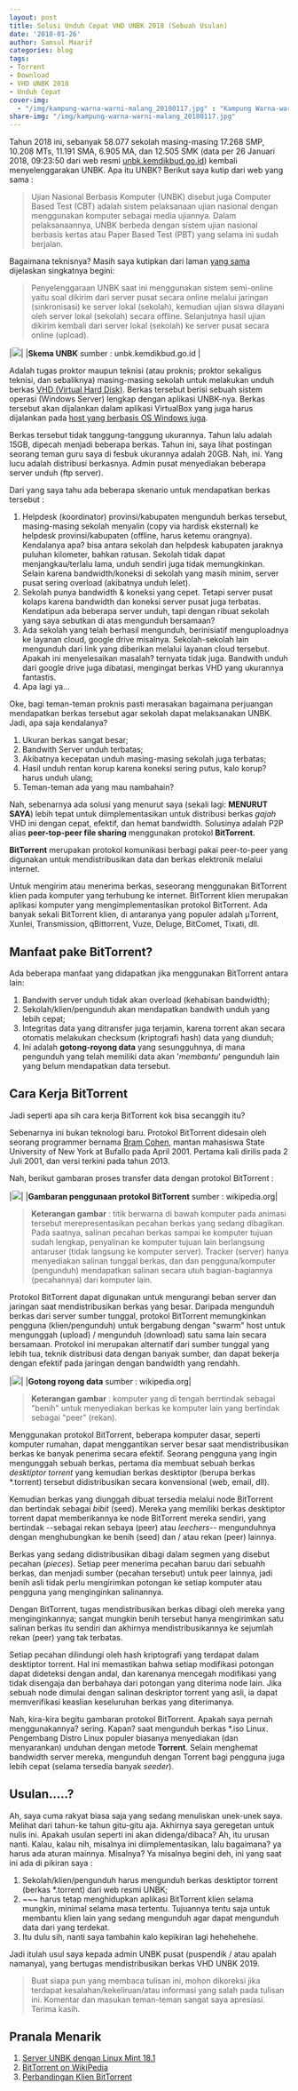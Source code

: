 ```yaml
---
layout: post
title: Solusi Unduh Cepat VHD UNBK 2018 (Sebuah Usulan)
date: '2018-01-26'
author: Samsul Maarif
categories: blog
tags:
- Torrent
- Download
- VHD UNBK 2018
- Unduh Cepat
cover-img: 
  - "/img/kampung-warna-warni-malang_20180117.jpg" : "Kampung Warna-warni Jodipan, Kab. Malang (2018)"
share-img: "/img/kampung-warna-warni-malang_20180117.jpg"
---
```


Tahun 2018 ini, sebanyak 58.077 sekolah masing-masing 17.268 SMP, 10.208 MTs, 11.191 SMA, 6.905 MA, dan 12.505 SMK (data per 26 Januari 2018, 09:23:50 dari web resmi [unbk.kemdikbud.go.id](https://unbk.kemdikbud.go.id)) kembali menyelenggarakan UNBK. Apa itu UNBK? Berikut saya kutip dari web yang sama :

> Ujian Nasional Berbasis Komputer (UNBK) disebut juga Computer Based Test (CBT) adalah sistem pelaksanaan ujian nasional dengan menggunakan komputer sebagai media ujiannya. Dalam pelaksanaannya, UNBK berbeda dengan sistem ujian nasional berbasis kertas atau Paper Based Test (PBT) yang selama ini sudah berjalan.

Bagaimana teknisnya? Masih saya kutipkan dari laman [yang sama](https://unbk.kemdikbud.go.id/tentang) dijelaskan singkatnya begini:

> Penyelenggaraan UNBK saat ini menggunakan sistem semi-online yaitu soal dikirim dari server pusat secara online melalui jaringan (sinkronisasi) ke server lokal (sekolah), kemudian ujian siswa dilayani oleh server lokal (sekolah) secara offline. Selanjutnya hasil ujian dikirim kembali dari server lokal (sekolah) ke server pusat secara online (upload).

|![](/img/skema-UNBK.png)|
|**Skema UNBK** sumber : unbk.kemdikbud.go.id |

Adalah tugas proktor maupun teknisi (atau proknis; proktor sekaligus teknisi, dan sebaliknya) masing-masing sekolah untuk melakukan unduh berkas [VHD (Virtual Hard Disk)](https://en.wikipedia.org/wiki/VHD_(file_format)). Berkas tersebut berisi sebuah sistem operasi (Windows Server) lengkap dengan aplikasi UNBK-nya. Berkas tersebut akan dijalankan dalam aplikasi VirtualBox yang juga harus dijalankan pada [host yang berbasis OS Windows juga](http://wiki.smktikwt.sch.id/doku.php/UNBK/Server_UNBK_dengan_Linux_Mint_18.1).

Berkas tersebut tidak tanggung-tanggung ukurannya. Tahun lalu adalah 15GB, dipecah menjadi beberapa berkas. Tahun ini, saya lihat postingan seorang teman guru saya di fesbuk ukurannya adalah 20GB. Nah, ini. Yang lucu adalah distribusi berkasnya. Admin pusat menyediakan beberapa server unduh (ftp server). 

Dari yang saya tahu ada beberapa skenario untuk mendapatkan berkas tersebut :

1. Helpdesk (koordinator) provinsi/kabupaten mengunduh berkas tersebut, masing-masing sekolah menyalin (copy via hardisk eksternal) ke helpdesk provinsi/kabupaten (offline, harus ketemu orangnya). Kendalanya apa? bisa antara sekolah dan helpdesk kabupaten jaraknya puluhan kilometer, bahkan ratusan. Sekolah tidak dapat menjangkau/terlalu lama, unduh sendiri juga tidak memungkinkan. Selain karena bandwidth/koneksi di sekolah yang masih minim, server pusat sering overload (akibatnya unduh lelet).
2. Sekolah punya bandwidth & koneksi yang cepet. Tetapi server pusat kolaps karena bandwidth dan koneksi server pusat juga terbatas. Kendatipun ada beberapa server unduh, tapi dengan ribuat sekolah yang saya sebutkan di atas mengunduh bersamaan?
3. Ada sekolah yang telah berhasil mengunduh, berinisiatif menguploadnya ke layanan cloud, google drive misalnya. Sekolah-sekolah lain mengunduh dari link yang diberikan melalui layanan cloud tersebut. Apakah ini menyelesaikan masalah? ternyata tidak juga. Bandwith unduh dari google drive juga dibatasi, mengingat berkas VHD yang ukurannya fantastis.
4. Apa lagi ya... 

Oke, bagi teman-teman proknis pasti merasakan bagaimana perjuangan mendapatkan berkas tersebut agar sekolah dapat melaksanakan UNBK. Jadi, apa saja kendalanya? 

1. Ukuran berkas sangat besar;
2. Bandwith Server unduh terbatas;
3. Akibatnya kecepatan unduh masing-masing sekolah juga terbatas;
4. Hasil unduh rentan korup karena koneksi sering putus, kalo korup? harus unduh ulang;
5. Teman-teman ada yang mau nambahain?

Nah, sebenarnya ada solusi yang menurut saya (sekali lagi: **MENURUT SAYA**) lebih tepat untuk diimplementasikan untuk distribusi berkas *gajah* VHD ini dengan cepat, efektif, dan hemat bandwidth. Solusinya adalah P2P alias **peer-top-peer file sharing** menggunakan protokol **BitTorrent**.

**BitTorrent** merupakan protokol komunikasi berbagi pakai peer-to-peer yang digunakan untuk mendistribusikan data dan berkas elektronik melalui internet. 

Untuk mengirim atau menerima berkas, seseorang menggunakan BitTorrent klien pada komputer yang terhubung ke internet. BitTorrent klien merupakan aplikasi komputer yang mengimplementasikan protokol BitTorrent. Ada banyak sekali BitTorrent klien, di antaranya yang populer adalah  μTorrent, Xunlei, Transmission, qBittorrent, Vuze, Deluge, BitComet, Tixati, dll.

## Manfaat pake BitTorrent? ##

Ada beberapa manfaat yang didapatkan jika menggunakan BitTorrent antara lain:

1. Bandwith server unduh tidak akan overload (kehabisan bandwidth);
2. Sekolah/klien/pengunduh akan mendapatkan bandwith unduh yang lebih cepat;
3. Integritas data yang ditransfer juga terjamin, karena torrent akan secara otomatis melakukan checksum (kriptografi hash) data yang diunduh;
4. Ini adalah **gotong-royong data** yang sesungguhnya, di mana pengunduh yang telah memiliki data akan '*membantu*' pengunduh lain yang belum mendapatkan data tersebut.

## Cara Kerja BitTorrent ##

Jadi seperti apa sih cara kerja BitTorrent kok bisa secanggih itu? 

Sebenarnya ini bukan teknologi baru. Protokol BitTorrent didesain oleh seorang programmer bernama [Bram Cohen](https://en.wikipedia.org/wiki/Bram_Cohen), mantan mahasiswa State University of New York at Bufallo pada April 2001. Pertama kali dirilis pada 2 Juli 2001, dan versi terkini pada tahun 2013.

Nah, berikut gambaran proses transfer data dengan protokol BitTorrent :

|![](https://upload.wikimedia.org/wikipedia/commons/3/3d/Torrentcomp_small.gif)|
|**Gambaran penggunaan protokol BitTorrent** sumber : wikipedia.org|

> **Keterangan gambar** : titik berwarna di bawah komputer pada animasi tersebut merepresentasikan pecahan berkas yang sedang dibagikan. Pada saatnya, salinan pecahan berkas sampai ke komputer tujuan sudah lengkap, penyalinan ke komputer tujuan lain berlangsung antaruser (tidak langsung ke komputer server). Tracker (server) hanya menyediakan salinan tunggal berkas, dan dan pengguna/komputer (pengunduh) mendapatkan salinan secara utuh bagian-bagiannya (pecahannya) dari komputer lain.

Protokol BitTorrent dapat digunakan untuk mengurangi beban server dan jaringan saat mendistribusikan berkas yang besar. Daripada mengunduh berkas dari server sumber tunggal, protokol BitTorrent memungkinkan pengguna (klien/pengunduh) untuk bergabung dengan "swarm" host untuk mengunggah (upload) / mengunduh (download) satu sama lain secara bersamaan. Protokol ini merupakan alternatif dari sumber tunggal yang lebih tua, teknik distribusi data dengan banyak sumber, dan dapat bekerja dengan efektif pada jaringan dengan bandwidth yang rendahh.

|![](https://upload.wikimedia.org/wikipedia/commons/0/09/BitTorrent_network.svg)|
|**Gotong royong data** sumber : wikipedia.org|

> **Keterangan gambar** : komputer yang di tengah berrtindak sebagai "benih" untuk menyediakan berkas ke komputer lain yang bertindak sebagai "peer" (rekan).

Menggunakan protokol BitTorrent, beberapa komputer dasar, seperti komputer rumahan, dapat menggantikan server besar saat mendistribusikan berkas ke banyak penerima secara efektif. Seorang pengguna yang ingin mengunggah sebuah berkas, pertama dia membuat sebuah berkas *desktiptor torrent* yang kemudian berkas desktiptor (berupa berkas \*.torrent) tersebut didistribusikan secara konvensional (web, email, dll). 

Kemudian berkas yang diunggah dibuat tersedia melalui node BitTorrent dan bertindak sebagai *bibit* (seed). Mereka yang memiliki berkas desktiptor torrent dapat memberikannya ke node BitTorrent mereka sendiri, yang bertindak --sebagai rekan sebaya (peer) atau *leechers*-- mengunduhnya dengan menghubungkan ke benih (seed) dan / atau rekan (peer) lainnya.

Berkas yang sedang didistribusikan dibagi dalam segmen yang disebut pecahan (*pieces*). Setiap peer menerima pecahan baruu dari sebuahh berkas, dan menjadi sumber (pecahan tersebut) untuk peer lainnya, jadi benih asli tidak perlu mengirimkan potongan ke setiap komputer atau pengguna yang menginginkan salinannya. 

Dengan BitTorrent, tugas mendistribusikan berkas dibagi oleh mereka yang menginginkannya; sangat mungkin benih tersebut hanya mengirimkan satu salinan berkas itu sendiri dan akhirnya mendistribusikannya ke sejumlah rekan (peer) yang tak terbatas.

Setiap pecahan dilindungi oleh hash kriptografi yang terdapat dalam desktiptor torrent. Hal ini memastikan bahwa setiap modifikasi potongan dapat dideteksi dengan andal, dan karenanya mencegah modifikasi yang tidak disengaja dan berbahaya dari potongan yang diterima node lain. Jika sebuah node dimulai dengan salinan deskriptor torrent yang asli, ia dapat memverifikasi keaslian keseluruhan berkas yang diterimanya.

Nah, kira-kira begitu gambaran protokol BitTorrent. Apakah saya pernah menggunakannya? sering. Kapan? saat mengunduh berkas \*.iso Linux. Pengembang Distro Linux populer biasanya menyediakan (dan menyarankan) unduhan dengan metode **Torrent**. Selain menghemat bandwidth server mereka, mengunduh dengan Torrent bagi pengguna juga lebih cepat (selama tersedia banyak *seeder*). 

## Usulan.....? ## 

Ah, saya cuma rakyat biasa saja yang sedang menuliskan unek-unek saya. Melihat dari tahun-ke tahun gitu-gitu aja. Akhirnya saya geregetan untuk nulis ini. Apakah usulan seperti ini akan didenga/dibaca? Ah, itu urusan nanti. Kalau, kalau nih, misalnya ini diimplementasikan, lalu bagaimana? ya harus ada aturan mainnya. Misalnya? Ya misalnya begini deh, ini yang saat ini ada di pikiran saya :

1. Sekolah/klien/pengunduh harus mengunduh berkas desktiptor torrent (berkas \*.torrent) dari web resmi UNBK;
2. \~\~\~ harus tetap menghidupkan aplikasi BitTorrent klien selama mungkin, minimal selama masa tertentu. Tujuannya tentu saja untuk membantu klien lain yang sedang mengunduh agar dapat mengunduh data dari yang terdekat.
3. Itu dulu sih, nanti saya tambahin kalo kepikiran lagi hehehehehe.

Jadi itulah usul saya kepada admin UNBK pusat (puspendik / atau apalah namanya), yang bertugas mendistribusikan berkas VHD UNBK 2019.

> Buat siapa pun yang membaca tulisan ini, mohon dikoreksi jika terdapat kesalahan/kekeliruan/atau informasi yang salah pada tulisan ini. Komentar dan masukan teman-teman sangat saya apresiasi. Terima kasih.

## Pranala Menarik ##

1. [Server UNBK dengan Linux Mint 18.1](http://wiki.smktikwt.sch.id/doku.php/UNBK/Server_UNBK_dengan_Linux_Mint_18.1)
2. [BitTorrent on WikiPedia ](https://en.wikipedia.org/wiki/BitTorrent)
3. [Perbandingan Klien BitTorrent](https://en.wikipedia.org/wiki/Comparison_of_BitTorrent_clients)
